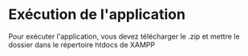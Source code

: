# Exécution de l'application
Pour exécuter l'application, vous devez télécharger le .zip et mettre le dossier dans le répertoire htdocs de XAMPP
